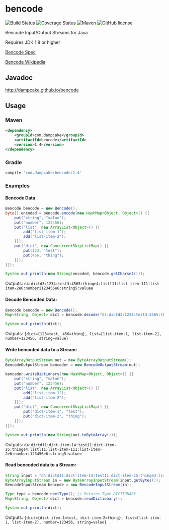 # bencode

[![Build Status](https://github.com/dampcake/bencode/workflows/Build/badge.svg?branch=main)](https://github.com/dampcake/bencode/actions?query=branch%3Amain)
[![Coverage Status](https://codecov.io/gh/dampcake/bencode/branch/main/graph/badge.svg)](https://codecov.io/gh/dampcake/bencode)
[![Maven](https://img.shields.io/maven-central/v/com.dampcake/bencode.svg)](http://search.maven.org/#search%7Cga%7C1%7Ccom.dampcake.bencode)
[![GitHub license](https://img.shields.io/github/license/dampcake/bencode.svg)](https://github.com/dampcake/bencode/blob/main/LICENSE)

Bencode Input/Output Streams for Java

Requires JDK 1.8 or higher

[Bencode Spec](https://wiki.theory.org/BitTorrentSpecification#Bencoding)

[Bencode Wikipedia](https://en.wikipedia.org/wiki/Bencode)

## Javadoc
http://dampcake.github.io/bencode

## Usage

### Maven
```xml
<dependency>
    <groupId>com.dampcake</groupId>
    <artifactId>bencode</artifactId>
    <version>1.4</version>
</dependency>
```

### Gradle
```groovy
compile 'com.dampcake:bencode:1.4'
```

### Examples

#### Bencode Data
```java
Bencode bencode = new Bencode();
byte[] encoded = bencode.encode(new HashMap<Object, Object>() {{
    put("string", "value");
    put("number", 123456);
    put("list", new ArrayList<Object>() {{
        add("list-item-1");
        add("list-item-2");
    }});
    put("dict", new ConcurrentSkipListMap() {{
        put(123, "test");
        put(456, "thing");
    }});
}});

System.out.println(new String(encoded, bencode.getCharset()));
```

Outputs: ```d4:dictd3:1234:test3:4565:thinge4:listl11:list-item-111:list-item-2e6:numberi123456e6:string5:valuee```

#### Decode Bencoded Data:
```java
Bencode bencode = new Bencode();
Map<String, Object> dict = bencode.decode("d4:dictd3:1234:test3:4565:thinge4:listl11:list-item-111:list-item-2e6:numberi123456e6:string5:valuee".getBytes(), Type.DICTIONARY);

System.out.println(dict);
```

Outputs: ```{dict={123=test, 456=thing}, list=[list-item-1, list-item-2], number=123456, string=value}```

#### Write bencoded data to a Stream:
```java
ByteArrayOutputStream out = new ByteArrayOutputStream();
BencodeOutputStream bencoder = new BencodeOutputStream(out);

bencoder.writeDictionary(new HashMap<Object, Object>() {{
    put("string", "value");
    put("number", 123456);
    put("list", new ArrayList<Object>() {{
        add("list-item-1");
        add("list-item-2");
    }});
    put("dict", new ConcurrentSkipListMap() {{
        put("dict-item-1", "test");
        put("dict-item-2", "thing");
    }});
}});

System.out.println(new String(out.toByteArray()));
```

Outputs: ```d4:dictd11:dict-item-14:test11:dict-item-25:thinge4:listl11:list-item-111:list-item-2e6:numberi123456e6:string5:valuee```

#### Read bencoded data to a Stream:
```java
String input = "d4:dictd11:dict-item-14:test11:dict-item-25:thinge4:listl11:list-item-111:list-item-2e6:numberi123456e6:string5:valuee";
ByteArrayInputStream in = new ByteArrayInputStream(input.getBytes());
BencodeInputStream bencode = new BencodeInputStream(in);

Type type = bencode.nextType(); // Returns Type.DICTIONARY
Map<String, Object> dict = bencode.readDictionary();

System.out.println(dict);
```

Outputs: ```{dict={dict-item-1=test, dict-item-2=thing}, list=[list-item-1, list-item-2], number=123456, string=value}```
